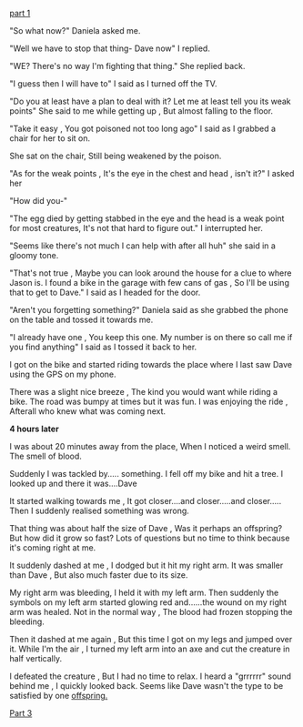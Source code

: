[part 1](https://www.reddit.com/r/libraryofshadows/s/G7pwoY5JFJ)


"So what now?" Daniela asked me.


"Well we have to stop that thing- Dave now" I replied.


"WE? There's no way I'm fighting that thing." She replied back.


"I guess then I will have to" I said as I turned off the TV.


"Do you at least have a plan to deal with it? Let me at least tell you its weak points" She said to me while getting up , But almost falling to the floor.


"Take it easy , You got poisoned not too long ago" I said as I grabbed a chair for her to sit on.

She sat on the chair, Still being weakened by the poison.


"As for the weak points , It's the eye in the chest and head , isn't it?" I asked her


"How did you-"


"The egg died by getting stabbed in the eye and the head is a weak point for most creatures, It's not that hard to figure out." I interrupted her.


"Seems like there's not much I can help with after all huh" she said in a gloomy tone.


"That's not true , Maybe you can look around the house for a clue to where Jason is. I found a bike in the garage with few cans of gas , So I'll be using that to get to Dave." I said as I headed for the door.


"Aren't you forgetting something?" Daniela said as she grabbed the phone on the table and tossed it towards me.


"I already have one , You keep this one. My number is on there so call me if you find anything" I said as I tossed it back to her.


I got on the bike and started riding towards the place where I last saw Dave using the GPS on my phone.


There was a slight nice breeze , The kind you would want while riding a bike. The road was bumpy at times but it was fun. I was enjoying the ride , Afterall who knew what was coming next.


**4 hours later**


I was about 20 minutes away from the place, When I noticed a weird smell. The smell of blood.


Suddenly I was tackled by..... something. I fell off my bike and hit a tree. I looked up and there it was....Dave 


It started walking towards me , It got closer....and closer.....and closer..... Then I suddenly realised something was wrong. 


That thing was about half the size of Dave , Was it perhaps an offspring? But how did it grow so fast? Lots of questions but no time to think because it's coming right at me.


It suddenly dashed at me , I dodged but it hit my right arm. It was smaller than Dave , But also much faster due to its size.


My right arm was bleeding, I held it with my left arm. Then suddenly the symbols on my left arm started glowing red and......the wound on my right arm was healed. Not in the normal way , The blood had frozen stopping the bleeding.


Then it dashed at me again , But this time I got on my legs and jumped over it. While I'm the air , I turned my left arm into an axe and cut the creature in half vertically.


I defeated the creature , But I had no time to relax. I heard a "grrrrrr" sound behind me , I quickly looked back. Seems like Dave wasn't the type to be satisfied by one [offspring.](https://www.reddit.com/r/UnnaturalUniverse/s/ipsOMWkSkW)


[Part 3](https://www.reddit.com/r/nosleep/s/gQiwq8WtIW)